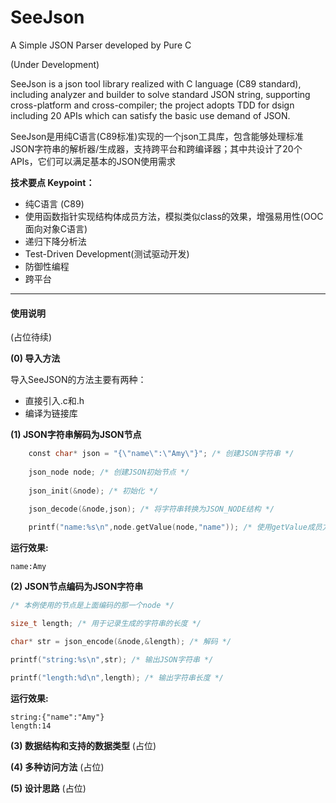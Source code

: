 # SeeJson
A Simple JSON Parser developed by Pure C 

(Under Development)

SeeJson is a json tool library realized with C language (C89 standard), including analyzer and builder to solve standard JSON string, supporting cross-platform and cross-compiler; the project adopts TDD for dsign including 20 APIs which can satisfy the basic use demand of JSON.

SeeJson是用纯C语言(C89标准)实现的一个json工具库，包含能够处理标准JSON字符串的解析器/生成器，支持跨平台和跨编译器；其中共设计了20个APIs，它们可以满足基本的JSON使用需求

**技术要点 Keypoint：**<br>
* 纯C语言 (C89)
* 使用函数指针实现结构体成员方法，模拟类似class的效果，增强易用性(OOC 面向对象C语言)
* 递归下降分析法
* Test-Driven Development(测试驱动开发)
* 防御性编程
* 跨平台
<hr>

#### 使用说明 ####
(占位待续)

**(0) 导入方法**

导入SeeJSON的方法主要有两种：
* 直接引入.c和.h
* 编译为链接库

**(1) JSON字符串解码为JSON节点**
```c
    const char* json = "{\"name\":\"Amy\"}"; /* 创建JSON字符串 */
    
    json_node node; /* 创建JSON初始节点 */
    
    json_init(&node); /* 初始化 */
    
    json_decode(&node,json); /* 将字符串转换为JSON_NODE结构 */

    printf("name:%s\n",node.getValue(node,"name")); /* 使用getValue成员方法获取键"name"对应的值 */
```
**运行效果:**
```shell
name:Amy
```

**(2) JSON节点编码为JSON字符串**
```c
/* 本例使用的节点是上面编码的那一个node */

size_t length; /* 用于记录生成的字符串的长度 */

char* str = json_encode(&node,&length); /* 解码 */

printf("string:%s\n",str); /* 输出JSON字符串 */

printf("length:%d\n",length); /* 输出字符串长度 */
```
**运行效果:**
```shell
string:{"name":"Amy"}
length:14
```

**(3) 数据结构和支持的数据类型**
(占位)

**(4) 多种访问方法**
(占位)

**(5) 设计思路**
(占位)

